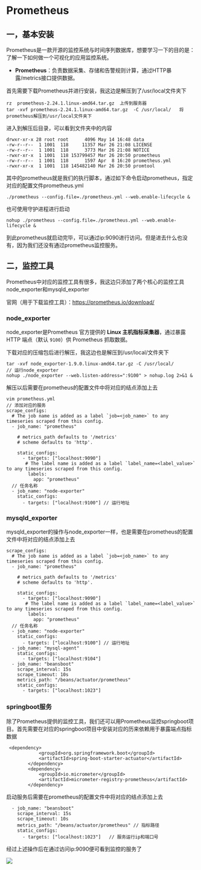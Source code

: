 # Prometheus

## 一，基本安装

Prometheus是一款开源的监控系统与时间序列数据库，想要学习一下的目的是：了解一下如何做一个可视化的应用监控系统。

- **Prometheus**：负责数据采集、存储和告警规则计算，通过HTTP暴露/metrics接口提供数据。

首先需要下载Prometheus并进行安装，我这边是解压到了/usr/local文件夹下

```
rz  prometheus-2.24.1.linux-amd64.tar.gz  上传到服务器
tar -xvf prometheus-2.24.1.linux-amd64.tar.gz  -C /usr/local/   将prometheus解压到/usr/local文件夹下
```

进入到解压后目录，可以看到文件夹中的内容

```
drwxr-xr-x 28 root root      4096 May 14 16:48 data
-rw-r--r--  1 1001  118     11357 Mar 26 21:08 LICENSE
-rw-r--r--  1 1001  118      3773 Mar 26 21:08 NOTICE
-rwxr-xr-x  1 1001  118 153799457 Mar 26 20:50 prometheus
-rw-r--r--  1 1001  118      1597 Apr  8 16:20 prometheus.yml
-rwxr-xr-x  1 1001  118 145482140 Mar 26 20:50 promtool
```

其中的prometheus就是我们的执行脚本，通过如下命令启动prometheus，指定对应的配置文件prometheus.yml

```
./prometheus --config.file=./prometheus.yml --web.enable-lifecycle &
```

也可使用守护进程进行启动

```
nohup ./prometheus --config.file=./prometheus.yml --web.enable-lifecycle &
```

到此prometheus就启动完毕，可以通过ip:9090进行访问。但是进去什么也没有，因为我们还没有通过prometheus监控服务。

## 二，监控工具

Prometheus中对应的监控工具有很多，我这边只添加了两个核心的监控工具node_exporter和mysqld_exporter

官网（用于下载监控工具）：https://prometheus.io/download/

### node_exporter

node_exporter是Prometheus 官方提供的 **Linux 主机指标采集器**，通过暴露 HTTP 端点（默认 `9100`）供 Prometheus 抓取数据。

下载对应的压缩包后进行解压，我这边也是解压到/usr/local/文件夹下

```
tar -xvf node_exporter-1.9.0.linux-amd64.tar.gz -C /usr/local/
// 运行node_exporter
nohup ./node_exporter --web.listen-address=":9100" > nohup.log 2>&1 &
```

解压以后需要在prometheus的配置文件中将对应的结点添加上去

```
vim prometheus.yml
// 添加对应的服务
scrape_configs:
  # The job name is added as a label `job=<job_name>` to any timeseries scraped from this config.
  - job_name: "prometheus"

    # metrics_path defaults to '/metrics'
    # scheme defaults to 'http'.

    static_configs:
      - targets: ["localhost:9090"]
       # The label name is added as a label `label_name=<label_value>` to any timeseries scraped from this config.
        labels:
          app: "prometheus"
  // 任务名称
  - job_name: "node-exporter"
    static_configs:
      - targets: ["localhost:9100"] // 运行地址
```

### mysqld_exporter

mysqld_exporter的操作与node_exporter一样，也是需要在prometheus的配置文件中将对应的结点添加上去

```
scrape_configs:
  # The job name is added as a label `job=<job_name>` to any timeseries scraped from this config.
  - job_name: "prometheus"

    # metrics_path defaults to '/metrics'
    # scheme defaults to 'http'.

    static_configs:
      - targets: ["localhost:9090"]
       # The label name is added as a label `label_name=<label_value>` to any timeseries scraped from this config.
        labels:
          app: "prometheus"
  // 任务名称
  - job_name: "node-exporter"
    static_configs:
      - targets: ["localhost:9100"] // 运行地址
  - job_name: "mysql-agent"
    static_configs:
      - targets: ["localhost:9104"]
  - job_name: "beansboot"
    scrape_interval: 15s
    scrape_timeout: 10s
    metrics_path: "/beans/actuator/prometheus"
    static_configs:
      - targets: ["localhost:1023"]  
```

### springboot服务

除了Prometheus提供的监控工具，我们还可以用Prometheus监控springboot项目。首先需要在对应的springboot项目中安装对应的历来依赖用于暴露端点指标数据

```
 <dependency>
            <groupId>org.springframework.boot</groupId>
            <artifactId>spring-boot-starter-actuator</artifactId>
        </dependency>
        <dependency>
            <groupId>io.micrometer</groupId>
            <artifactId>micrometer-registry-prometheus</artifactId>
        </dependency>
```

启动服务后需要在prometheus的配置文件中将对应的结点添加上去

```
  - job_name: "beansboot"
    scrape_interval: 15s
    scrape_timeout: 10s
    metrics_path: "/beans/actuator/prometheus" // 指标路径
    static_configs:
      - targets: ["localhost:1023"]   // 服务运行ip和端口号
```

经过上述操作后在通过访问ip:9090便可看到监控的服务了

![](../../assets/Prometheus和granafa/1.png)
